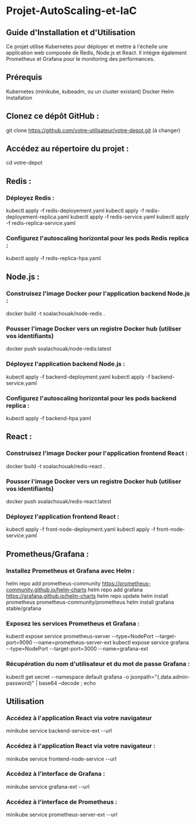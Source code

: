 # Projet-AutoScaling-et-IaC
## Guide d'Installation et d'Utilisation
Ce projet utilise Kubernetes pour déployer et mettre à l'échelle une application web composée de Redis, Node.js et React. Il intègre également Prometheus et Grafana pour le monitoring des performances.

## Prérequis
Kubernetes (minikube, kubeadm, ou un cluster existant)
Docker
Helm
Installation

## Clonez ce dépôt GitHub :
git clone https://github.com/votre-utilisateur/votre-depot.git (à changer)

## Accédez au répertoire du projet :
cd votre-depot

## Redis :
### Déployez Redis :
kubectl apply -f redis-deployement.yaml
kubectl apply -f redis-deployement-replica.yaml
kubectl apply -f redis-service.yaml
kubectl apply -f redis-replica-service.yaml
### Configurez l'autoscaling horizontal pour les pods Redis replica :
kubectl apply -f redis-replica-hpa.yaml

## Node.js :
### Construisez l'image Docker pour l'application backend Node.js :
docker build -t soalachouak/node-redis .
### Pousser l'image Docker vers un registre Docker hub (utiliser vos identifiants)
docker push soalachouak/node-redis:latest
### Déployez l'application backend Node.js :
kubectl apply -f backend-deployment.yaml
kubectl apply -f backend-service.yaml
### Configurez l'autoscaling horizontal pour les pods backend replica :
kubectl apply -f backend-hpa.yaml
## React :
### Construisez l'image Docker pour l'application frontend React :
docker build -t soalachouak/redis-react .
### Pousser l'image Docker vers un registre Docker hub (utiliser vos identifiants)
docker push soalachouak/redis-react:latest

### Déployez l'application frontend React :
kubectl apply -f front-node-deployment.yaml 
kubectl apply -f front-node-service.yaml


## Prometheus/Grafana :
### Installez Prometheus et Grafana avec Helm :
helm repo add prometheus-community https://prometheus-community.github.io/helm-charts
helm repo add grafana https://grafana.github.io/helm-charts
helm repo update
helm install prometheus prometheus-community/prometheus
helm install grafana stable/grafana

### Exposez les services Prometheus et Grafana :
kubectl expose service prometheus-server --type=NodePort --target-port=9090 --name=prometheus-server-ext
kubectl expose service grafana --type=NodePort --target-port=3000 --name=grafana-ext

### Récupération du nom d'utilisateur et du mot de passe Grafana : 
kubectl get secret --namespace default grafana -o jsonpath="{.data.admin-password}" | base64 –decode ; echo

## Utilisation
### Accédez à l'application React via votre navigateur 
minikube service backend-service-ext --url
### Accédez à l'application React via votre navigateur :
minikube service frontend-node-service --url
### Accédez à l'interface de Grafana :
minikube service grafana-ext --url
### Accédez à l'interface de Prometheus :
minikube service prometheus-server-ext --url
